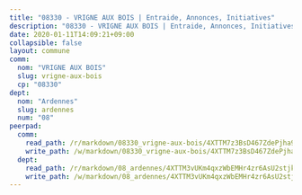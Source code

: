 ```yaml
---
title: "08330 - VRIGNE AUX BOIS | Entraide, Annonces, Initiatives"
description: "08330 - VRIGNE AUX BOIS | Entraide, Annonces, Initiatives"
date: 2020-01-11T14:09:21+09:00
collapsible: false
layout: commune
comm:
  nom: "VRIGNE AUX BOIS"
  slug: vrigne-aux-bois
  cp: "08330"
dept:
  nom: "Ardennes"
  slug: ardennes
  num: "08"
peerpad:
  comm:
    read_path: /r/markdown/08330_vrigne-aux-bois/4XTTM7z3BsD467ZdePjha9BMVws71vm3hXZx1Cw8e6uaLuNQH
    write_path: /w/markdown/08330_vrigne-aux-bois/4XTTM7z3BsD467ZdePjha9BMVws71vm3hXZx1Cw8e6uaLuNQH-K3TgUgqjpafhesTRQfhdGCgdYYi1CPtX2pm2K6aJzsjiqeikzdrRYkCrJnpbCHJ5ZbtHjipNgi31HCfmJavXQWMn8ZDNc48AaEzENkrEhH9cNbvitepa3dFv134jtc9bNhGPDvzm
  dept:
    read_path: /r/markdown/08_ardennes/4XTTM3vUKm4qxzWbEMHr4zr6AsU2stjkKdsaY9uMbmhXjv9QM
    write_path: /w/markdown/08_ardennes/4XTTM3vUKm4qxzWbEMHr4zr6AsU2stjkKdsaY9uMbmhXjv9QM-K3TgUMB9u4JvtZdFBPfBexH6pGeKJREiRZLakfAxGDqg6fgd1ib6XHxM9tkwaYxqJV2qNTbboL5jGpTS7re5rUf5cB5fLzdnicM4aJkF5ZXmkvCRXEh5XT7432iWRZFby5MMVbKP
---
```



